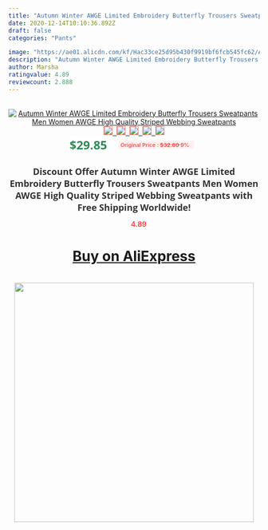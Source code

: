 ```yaml
---
title: "Autumn Winter AWGE Limited Embroidery Butterfly Trousers Sweatpants Men Women AWGE High Quality Striped Webbing Sweatpants"
date: 2020-12-14T10:10:36.892Z
draft: false
categories: "Pants"

image: "https://ae01.alicdn.com/kf/Hac33ce25d95b430f9919bf6fcb545fc62/Autumn-Winter-AWGE-Limited-Embroidery-Butterfly-Trousers-Sweatpants-Men-Women-AWGE-High-Quality-Striped-Webbing-Sweatpants.jpg"
description: "Autumn Winter AWGE Limited Embroidery Butterfly Trousers Sweatpants Men Women AWGE High Quality Striped Webbing Sweatpants"
author: Marsha
ratingvalue: 4.89
reviewcount: 2.888
---
```

<br>
<div style="text-align: center;">
<a href="https://s.click.aliexpress.com/e/_AYoLKN" target="_blank" rel="nofollow noopener noreferrer"><img alt="Autumn Winter AWGE Limited Embroidery Butterfly Trousers Sweatpants Men Women AWGE High Quality Striped Webbing Sweatpants" class="magnifier-image" src="https://ae01.alicdn.com/kf/Hac33ce25d95b430f9919bf6fcb545fc62/Autumn-Winter-AWGE-Limited-Embroidery-Butterfly-Trousers-Sweatpants-Men-Women-AWGE-High-Quality-Striped-Webbing-Sweatpants.jpg_640x640.jpg">
<br>
<img style="border:1px solid salmon" src="https://ae01.alicdn.com/kf/Hac33ce25d95b430f9919bf6fcb545fc62/Autumn-Winter-AWGE-Limited-Embroidery-Butterfly-Trousers-Sweatpants-Men-Women-AWGE-High-Quality-Striped-Webbing-Sweatpants.jpg_120x120.jpg">&nbsp;&nbsp;<img style="border:1px solid salmon" src="https://ae01.alicdn.com/kf/H90bfa7202b0b47868189573cffd46feeu/Autumn-Winter-AWGE-Limited-Embroidery-Butterfly-Trousers-Sweatpants-Men-Women-AWGE-High-Quality-Striped-Webbing-Sweatpants.jpg_120x120.jpg">&nbsp;&nbsp;<img style="border:1px solid salmon" src="https://ae01.alicdn.com/kf/Hc96a5c31ae5f4aa8bdda72134ec14b94c/Autumn-Winter-AWGE-Limited-Embroidery-Butterfly-Trousers-Sweatpants-Men-Women-AWGE-High-Quality-Striped-Webbing-Sweatpants.jpg_120x120.jpg">&nbsp;&nbsp;<img style="border:1px solid salmon" src="https://ae01.alicdn.com/kf/H471acbdc6c15442188ceaee2c8f8edbbT/Autumn-Winter-AWGE-Limited-Embroidery-Butterfly-Trousers-Sweatpants-Men-Women-AWGE-High-Quality-Striped-Webbing-Sweatpants.jpg_120x120.jpg">&nbsp;&nbsp;<img style="border:1px solid salmon" src="https://ae01.alicdn.com/kf/Hca299f19ba0e46bf996bb42611703928L/Autumn-Winter-AWGE-Limited-Embroidery-Butterfly-Trousers-Sweatpants-Men-Women-AWGE-High-Quality-Striped-Webbing-Sweatpants.jpg_120x120.jpg"></a></div><br0>
<div style="text-align: center;"><span style="background-color: white; border: 0px; box-sizing: border-box; color: seagreen; display: inline-block; font-family: &quot;open sans&quot; , &quot;arial&quot; , &quot;helvetica&quot; , sans-serif , &quot;heiti&quot;; font-size: 24px; font-stretch: inherit; font-weight: 700; line-height: inherit; margin: 0px 10px 0px 0px; padding: 0px; vertical-align: middle;">$29.85 </span>
<span style="background: rgb(255 , 241 , 241); border-radius: 3px; border: 0px; box-sizing: border-box; color: #ff4747; display: inline-block; font-family: inherit; font-size: 12px; font-stretch: inherit; font-style: inherit; font-variant: inherit; font-weight: 600; line-height: inherit; margin: 0px; padding: 2px 5px; transform: scale(0.9); vertical-align: middle;">Original Price : <b style="text-decoration: line-through;">$32.80 </b> 9%&nbsp;&nbsp;</span></div>
<h1 style="color: #333333; display: inline-block; font-family: &quot;open sans&quot; , &quot;arial&quot; , &quot;helvetica&quot; , sans-serif , &quot;heiti&quot;; font-size: 18px; font-stretch: inherit; font-weight: 700; text-align: center;">Discount Offer Autumn Winter AWGE Limited Embroidery Butterfly Trousers Sweatpants Men Women AWGE High Quality Striped Webbing Sweatpants with Free Shipping Worldwide!</h1>
<div style="color: #ff4747; text-align: center;">
<img src="https://4.bp.blogspot.com/-M0ZcTcb-5uY/XleCXlxnR4I/AAAAAAAAAEc/OrjgMkXV1oMQFaCRZj5HQwOCBcu3w1FegCPcBGAYYCw/s1600/star.png" style="height: 15px;">&nbsp;<b>4.89</b></div>
<div class="button_cont" align="center"><a class="buynow_a" href="https://s.click.aliexpress.com/e/_AYoLKN" target="_blank" rel="nofollow noopener noreferrer"><H1>Buy on AliExpress</H1></a></div><br>
<div class="separator" style="clear: both; text-align: center;">
<img src="https://lh3.googleusercontent.com/-pTy5HemUv9M/XlePHvY0dAI/AAAAAAAAAE4/0nX5iRUoIWY8eMW9Dpxeirr157OZliDIgCLcBGAsYHQ/s1600/badge.gif" width="480">
</div>
